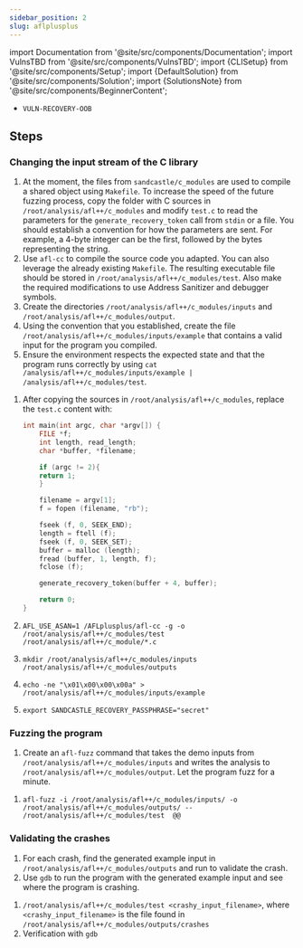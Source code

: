 ```yaml
---
sidebar_position: 2
slug: aflplusplus
---
```


import Documentation from '@site/src/components/Documentation';
import VulnsTBD from '@site/src/components/VulnsTBD';
import {CLISetup} from '@site/src/components/Setup';
import {DefaultSolution} from '@site/src/components/Solution';
import {SolutionsNote} from '@site/src/components/BeginnerContent';

<VulnsTBD>

- `VULN-RECOVERY-OOB`

</VulnsTBD>

<CLISetup software="AFL++" profile="dynamic-analysis" container="aflplusplus"/>

<Documentation software="AFL++" link="https://aflplus.plus/docs/"/>

<SolutionsNote/>

## Steps

### Changing the input stream of the C library

1. At the moment, the files from `sandcastle/c_modules` are used to compile a shared object using `Makefile`. To increase the speed of the future fuzzing process, copy the folder with C sources in `/root/analysis/afl++/c_modules` and modify `test.c` to read the parameters for the `generate_recovery_token` call from `stdin` or a file. You should establish a convention for how the parameters are sent. For example, a 4-byte integer can be the first, followed by the bytes representing the string.
2. Use `afl-cc` to compile the source code you adapted. You can also leverage the already existing `Makefile`. The resulting executable file should be stored in `/root/analysis/afl++/c_modules/test`. Also make the required modifications to use Address Sanitizer and debugger symbols.
3. Create the directories `/root/analysis/afl++/c_modules/inputs` and `/root/analysis/afl++/c_modules/output`.
4. Using the convention that you established, create the file `/root/analysis/afl++/c_modules/inputs/example` that contains a valid input for the program you compiled.
5. Ensure the environment respects the expected state and that the program runs correctly by using `cat /analysis/afl++/c_modules/inputs/example | /analysis/afl++/c_modules/test`.

<DefaultSolution>

1. After copying the sources in `/root/analysis/afl++/c_modules`, replace the `test.c` content with:

    ```c
    int main(int argc, char *argv[]) {
        FILE *f;
        int length, read_length;
        char *buffer, *filename;

        if (argc != 2){
        return 1;
        }

        filename = argv[1];
        f = fopen (filename, "rb");

        fseek (f, 0, SEEK_END);
        length = ftell (f);
        fseek (f, 0, SEEK_SET);
        buffer = malloc (length);
        fread (buffer, 1, length, f);
        fclose (f);

        generate_recovery_token(buffer + 4, buffer);

        return 0;
    }
    ```

2. `AFL_USE_ASAN=1 /AFLplusplus/afl-cc -g -o /root/analysis/afl++/c_modules/test /root/analysis/afl++/c_module/*.c`
3. `mkdir /root/analysis/afl++/c_modules/inputs /root/analysis/afl++/c_modules/outputs`
4. `echo -ne "\x01\x00\x00\x00a" > /root/analysis/afl++/c_modules/inputs/example`
5. `export SANDCASTLE_RECOVERY_PASSPHRASE="secret"`

</DefaultSolution>

### Fuzzing the program

1. Create an `afl-fuzz` command that takes the demo inputs from `/root/analysis/afl++/c_modules/inputs` and writes the analysis to `/root/analysis/afl++/c_modules/output`. Let the program fuzz for a minute.

<DefaultSolution>

1. `afl-fuzz -i /root/analysis/afl++/c_modules/inputs/ -o /root/analysis/afl++/c_modules/outputs/ -- /root/analysis/afl++/c_modules/test  @@`

</DefaultSolution>

### Validating the crashes

1. For each crash, find the generated example input in `/root/analysis/afl++/c_modules/outputs` and run to validate the crash.
2. Use `gdb` to run the program with the generated example input and see where the program is crashing.

<DefaultSolution>

1. `/root/analysis/afl++/c_modules/test <crashy_input_filename>`, where `<crashy_input_filename>` is the file found in `/root/analysis/afl++/c_modules/outputs/crashes`
2. Verification with `gdb`

</DefaultSolution>
